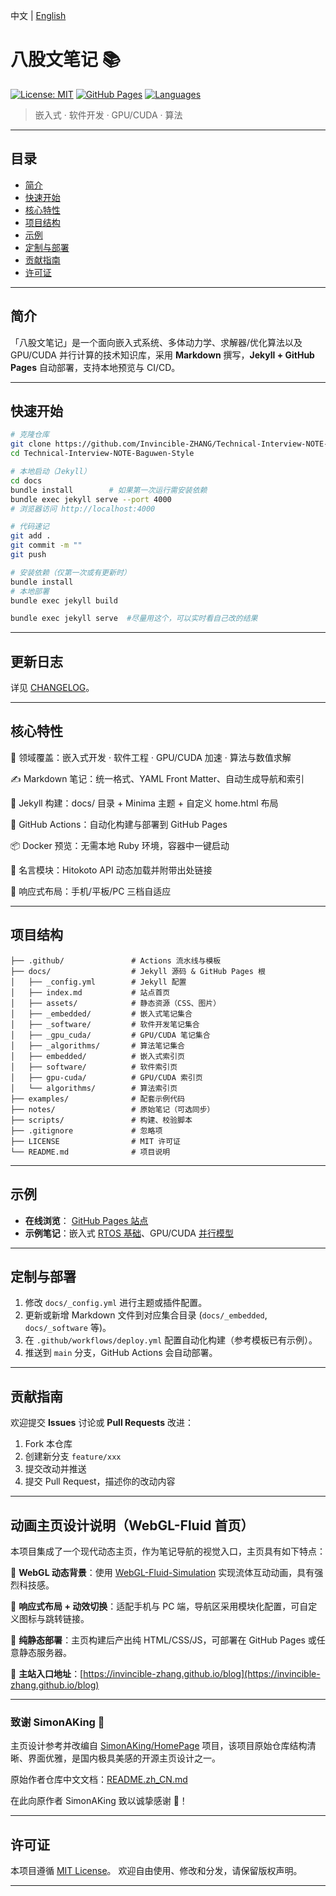 中文 | [English](./README_EN.md)
# 八股文笔记 📚

[![License: MIT](https://img.shields.io/badge/License-MIT-yellow.svg)](LICENSE) [![GitHub Pages](https://img.shields.io/badge/Pages-📖%20Online-blue)](https://invincible-zhang.github.io/Technical-Interview-NOTE-Baguwen-Style/) [![Languages](https://img.shields.io/badge/Langs-C%2B%2B%20%7C%20Python%20%7C%20CUDA-lightgrey)]()

> 嵌入式 · 软件开发 · GPU/CUDA · 算法

---

## 目录

* [简介](#简介)
* [快速开始](#快速开始)
* [核心特性](#核心特性)
* [项目结构](#项目结构)
* [示例](#示例)
* [定制与部署](#定制与部署)
* [贡献指南](#贡献指南)
* [许可证](#许可证)

---

## 简介

「八股文笔记」是一个面向嵌入式系统、多体动力学、求解器/优化算法以及 GPU/CUDA 并行计算的技术知识库，采用 **Markdown** 撰写，**Jekyll + GitHub Pages** 自动部署，支持本地预览与 CI/CD。

---

## 快速开始

```bash
# 克隆仓库
git clone https://github.com/Invincible-ZHANG/Technical-Interview-NOTE-Baguwen-Style.git
cd Technical-Interview-NOTE-Baguwen-Style

# 本地启动（Jekyll）
cd docs
bundle install        # 如果第一次运行需安装依赖
bundle exec jekyll serve --port 4000
# 浏览器访问 http://localhost:4000

# 代码速记
git add .
git commit -m ""
git push

# 安装依赖（仅第一次或有更新时）
bundle install
# 本地部署
bundle exec jekyll build

bundle exec jekyll serve  #尽量用这个，可以实时看自己改的结果

```

---
## 更新日志

详见 [CHANGELOG](CHANGELOG.md)。

---

## 核心特性
🚀 领域覆盖：嵌入式开发 · 软件工程 · GPU/CUDA 加速 · 算法与数值求解

✍️ Markdown 笔记：统一格式、YAML Front Matter、自动生成导航和索引

🔄 Jekyll 构建：docs/ 目录 + Minima 主题 + 自定义 home.html 布局

🔧 GitHub Actions：自动化构建与部署到 GitHub Pages

📦 Docker 预览：无需本地 Ruby 环境，容器中一键启动

🔗 名言模块：Hitokoto API 动态加载并附带出处链接

📱 响应式布局：手机/平板/PC 三档自适应

---

## 项目结构

```text
├── .github/               # Actions 流水线与模板
├── docs/                  # Jekyll 源码 & GitHub Pages 根
│   ├── _config.yml        # Jekyll 配置
│   ├── index.md           # 站点首页
│   ├── assets/            # 静态资源（CSS、图片）
│   ├── _embedded/         # 嵌入式笔记集合
│   ├── _software/         # 软件开发笔记集合
│   ├── _gpu_cuda/         # GPU/CUDA 笔记集合
│   ├── _algorithms/       # 算法笔记集合
│   ├── embedded/          # 嵌入式索引页
│   ├── software/          # 软件索引页
│   ├── gpu-cuda/          # GPU/CUDA 索引页
│   └── algorithms/        # 算法索引页
├── examples/              # 配套示例代码
├── notes/                 # 原始笔记（可选同步）
├── scripts/               # 构建、校验脚本
├── .gitignore             # 忽略项
├── LICENSE                # MIT 许可证
└── README.md              # 项目说明
```

---

## 示例 

* **在线浏览**： [GitHub Pages 站点](https://invincible-zhang.github.io/Technical-Interview-NOTE-Baguwen-Style/)
* **示例笔记**：嵌入式 [RTOS 基础](/embedded/rtos-basics.html)、GPU/CUDA [并行模型](/gpu-cuda/cuda-intro.html)

---

## 定制与部署

1. 修改 `docs/_config.yml` 进行主题或插件配置。
2. 更新或新增 Markdown 文件到对应集合目录 (`docs/_embedded`, `docs/_software` 等)。
3. 在 `.github/workflows/deploy.yml` 配置自动化构建（参考模板已有示例）。
4. 推送到 `main` 分支，GitHub Actions 会自动部署。

---

## 贡献指南

欢迎提交 **Issues** 讨论或 **Pull Requests** 改进：

1. Fork 本仓库
2. 创建新分支 `feature/xxx`
3. 提交改动并推送
4. 提交 Pull Request，描述你的改动内容


---

## 动画主页设计说明（WebGL-Fluid 首页）

本项目集成了一个现代动态主页，作为笔记导航的视觉入口，主页具有如下特点：

🎨 **WebGL 动态背景**：使用 [WebGL-Fluid-Simulation](https://github.com/PavelDoGreat/WebGL-Fluid-Simulation/) 实现流体互动动画，具有强烈科技感。

🧩 **响应式布局 + 动效切换**：适配手机与 PC 端，导航区采用模块化配置，可自定义图标与跳转链接。

🔧 **纯静态部署**：主页构建后产出纯 HTML/CSS/JS，可部署在 GitHub Pages 或任意静态服务器。

📁 **主站入口地址**：[https://invincible-zhang.github.io/blog](https://invincible-zhang.github.io/blog)

---

### 致谢 SimonAKing 🙏

主页设计参考并改编自 [SimonAKing/HomePage](https://github.com/SimonAKing/HomePage) 项目，该项目原始仓库结构清晰、界面优雅，是国内极具美感的开源主页设计之一。

原始作者仓库中文文档：[README.zh_CN.md](https://github.com/SimonAKing/HomePage/blob/master/README.zh_CN.md)

在此向原作者 SimonAKing 致以诚挚感谢 🙇！


---

## 许可证

本项目遵循 [MIT License](LICENSE)。 欢迎自由使用、修改和分发，请保留版权声明。

---
